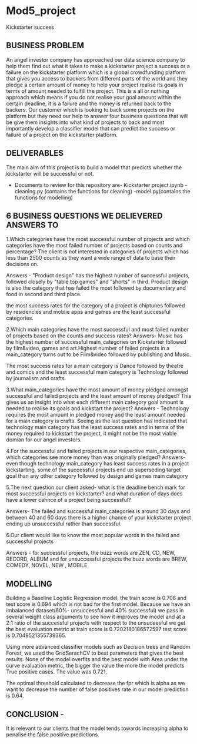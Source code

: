 # Mod5_project
Kickstarter success

## BUSINESS PROBLEM 
An angel investor company has approached our data science company to help them find out what it takes to make a kickstarter project a success or a failure on the kickstarter platform which is a global crowdfunding platform that gives you access to backers from different parts of the world and they pledge a certain amount of money to help your project realise its goals in terms of amount needed to fulfill the project.
This is a all or nothing approach which means if you do not realise your goal amount within the certain deadline, it is a failure and the money is returned back to the backers. Our customer which is looking to back some projects on the platform but they need our help to answer four business questions that will be give them insights into what kind of projects to back and most importantly develop a classifier model that can predict the success or failure of a project on the kickstarter platform.


## DELIVERABLES

The main aim of this project is to build a model that predicts whether the kickstarter will be successful or not.

- Documents to review for this repository are- Kickstarter project.ipynb
-cleaning.py (contains the functions for cleaning)
-model.py(contains the functions for modelling)


## 6 BUSINESS QUESTIONS WE DELIEVERED ANSWERS TO 
1.Which categories have the most successful number of projects and which categories have the most failed number of projects based on counts and percentage? The client is not interested in categories of projects which has less than 2500 counts as they want a wide range of data to base their decisions on.

Answers - "Product design" has the highest number of successful projects, followed closely by "table top games" and "shorts" in third.
Product design is also the category that has failed the most followed by documentary and food in second and third place.

the most success rates for the category of a project is chiptunes followed by residencies and moblie apps and games are the least successful categories.

2.Which main categories have the most successful and most failed number of projects based on the counts and success rates?
Answers- Music has the highest number of successful main_categories on Kickstarter followed by film&video, games and art.Highest number of failed projects in a main_category turns out to be Film&video followed by publishing and Music.

The most success rates for a main category is Dance followed by theatre and comics and the least successful main category is Technology followed by journalism and crafts.

3.What main_categories have the most amount of money pledged amongst successful and failed projects and the least amount of money pledged? This gives us an insight into what each different main category goal amount is needed to realise its goals and kickstart the project?
Answers - Technology requires the most amount in pledged money and the least amount needed for a main category is crafts. Seeing as the last question has indicated that technology main category has the least success rates and in terms of the money required to kickstart the project, it might not be the most viable domian for our angel investors.

4.For the successful and failed projects in our respective main_categories, which categories see more money than was originally pledged?
Answers- even though technology main_category has least success rates in a project kickstarting, some of the successful projects end up superseding target goal than any other category followed by design and games main category

5.The next question our client asked- what is the deadline bench mark for most successful projects on kickstarter? and what duration of days does have a lower cahnce of a project being successful?

Answers- The failed and successful main_categories is around 30 days and between 40 and 60 days there is a higher chance of your kickstarter project ending up unsuccessful rather than successful.

6.Our client would like to know the most popular words in the failed and successful projects

Answers - for successful projects, the buzz words are ZEN, CD, NEW, RECORD, ALBUM and for unsuccessful projects the buzz words are 
BREW, COMEDY, NOVEL, NEW , MOBILE

## MODELLING
Building a Baseline Logistic Regression model, the train score is 0.708 and test score is 0.694 which is not bad for the first model. Because we have an imbalanced dataset(60%- unsuccessful and 40% successful) we pass in several weight class arguments to see how it improves the model and at a 2:1 ratio of the successful projects with respect to the unsuceesful we get the best evaluation metric at train score is 0.7202180186572597 test score is  0.7049521355739365.

Using more advanced classifier models such as Decision trees and Random Forest, we used the GridSerachCV to best parameters that gives the best results. None of the model overfits and the best model with Area under the curve evaluation metric, the bigger the value the more the model predicts True positive cases. The value was 0.721.

The optimal threshold calculated to decrease the fpr which is alpha as we want to decrease the number of false positives rate  in our model prediction is 0.64.

## CONCLUSION -

It is relevant to our clients that the model tends towards increasing alpha to penalise the false positive predictions.

















